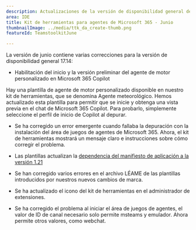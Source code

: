 ```yaml
---
description: Actualizaciones de la versión de disponibilidad general de junio del Kit de herramientas para agentes 17.14.
area: IDE
title: Kit de herramientas para agentes de Microsoft 365 - Junio
thumbnailImage: ../media/ttk_da_create-thumb.png
featureId: TeamstoolkitJune

---
```



La versión de junio contiene varias correcciones para la versión de disponibilidad general 17.14:

- Habilitación del inicio y la versión preliminar del agente de motor personalizado en Microsoft 365 Copilot

Hay una plantilla de agente de motor personalizado disponible en nuestro kit de herramientas, que se denomina Agente meteorológico. Hemos actualizado esta plantilla para permitir que se inicie y obtenga una vista previa en el chat de Microsoft 365 Copilot. Para probarlo, simplemente seleccione el perfil de inicio de Copilot al depurar. 

- Se ha corregido un error emergente cuando fallaba la depuración con la instalación del área de juegos de agentes de Microsoft 365. Ahora, el kit de herramientas mostrará un mensaje claro e instrucciones sobre cómo corregir el problema.

- Las plantillas actualizan la [dependencia del manifiesto de aplicación a la versión 1.21](https://developer.microsoft.com/json-schemas/teams/v1.22/MicrosoftTeams.schema.json)

- Se han corregido varios errores en el archivo LÉAME de las plantillas introducidos por nuestros nuevos cambios de marca.

- Se ha actualizado el icono del kit de herramientas en el administrador de extensiones.

- Se ha corregido el problema al iniciar el área de juegos de agentes, el valor de ID de canal necesario solo permite msteams y emulador. Ahora permite otros valores, como webchat.

